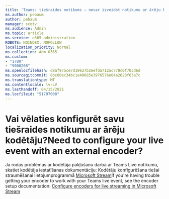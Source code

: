 ```yaml
---
title: 'Teams: tiešraides notikums — nevar izveidot notikumu ar ārēju kodētāju'
ms.author: pebaum
author: pebaum
manager: scotv
ms.audience: Admin
ms.topic: article
ms.service: o365-administration
ROBOTS: NOINDEX, NOFOLLOW
localization_priority: Normal
ms.collection: Adm_O365
ms.custom:
- "1780"
- "9000208"
ms.openlocfilehash: d8af975ce7d19e27b2eefda712ac778c0f703d6d
ms.sourcegitcommit: 8bc60ec34bc1e40685e3976576e04a2623f63a7c
ms.translationtype: MT
ms.contentlocale: lv-LV
ms.lasthandoff: 04/15/2021
ms.locfileid: "51797008"
---
```

# <a name="need-to-configure-your-live-event-with-an-external-encoder"></a><span data-ttu-id="bc071-102">Vai vēlaties konfigurēt savu tiešraides notikumu ar ārēju kodētāju?</span><span class="sxs-lookup"><span data-stu-id="bc071-102">Need to configure your live event with an external encoder?</span></span>

<span data-ttu-id="bc071-103">Ja rodas problēmas ar kodētāja pakļūšanu darbā ar Teams Live notikumu, skatiet kodētāja iestatīšanas dokumentāciju: Kodētāju konfigurēšana tiešai straumēšanai lietojumprogrammā [Microsoft Stream](https://docs.microsoft.com/stream/live-encoder-setup)</span><span class="sxs-lookup"><span data-stu-id="bc071-103">If you're having trouble getting your encoder to work with your Teams live event, see the encoder setup documentation: [Configure encoders for live streaming in Microsoft Stream](https://docs.microsoft.com/stream/live-encoder-setup)</span></span>